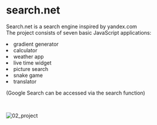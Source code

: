 <html>
<h1>search.net</h1>
  
<p>Search.net is a search engine inspired by yandex.com <br>
The project consists of seven basic JavaScript applications:
<li>gradient generator
<li>calculator
<li>weather app
<li>live time widget
<li>picture search
<li>snake game
<li>translator <br>
  
(Google Search can be accessed via the search function)
</p> <br>

![02_project](https://github.com/JessicaTodor/search-engine/assets/166739896/59c49f38-8ffd-4d5d-ace3-5165da510b2e)
 </html>
